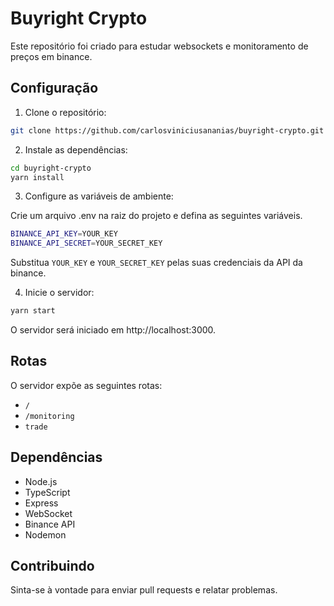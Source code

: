 # Buyright Crypto

Este repositório foi criado para estudar websockets e monitoramento de preços em binance.

## Configuração

1. Clone o repositório:

```bash
git clone https://github.com/carlosviniciusananias/buyright-crypto.git
```

2. Instale as dependências:

```bash
cd buyright-crypto
yarn install
```

3. Configure as variáveis de ambiente:

Crie um arquivo .env na raiz do projeto e defina as seguintes variáveis.

```bash
BINANCE_API_KEY=YOUR_KEY
BINANCE_API_SECRET=YOUR_SECRET_KEY
```

Substitua `YOUR_KEY` e `YOUR_SECRET_KEY` pelas suas credenciais da API da binance.

4. Inicie o servidor:

```bash
yarn start
```

O servidor será iniciado em http://localhost:3000.

## Rotas

O servidor expõe as seguintes rotas:

- `/`
- `/monitoring`
- `trade`

## Dependências

- Node.js
- TypeScript
- Express
- WebSocket
- Binance API
- Nodemon

## Contribuindo

Sinta-se à vontade para enviar pull requests e relatar problemas.